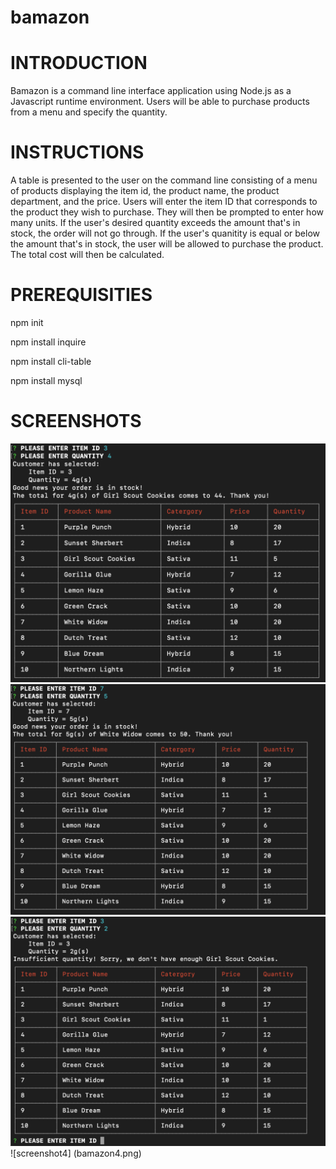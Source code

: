 # bamazon
# INTRODUCTION
Bamazon is a command line interface application using Node.js as a Javascript runtime environment. Users will be able to purchase products from a menu and specify the quantity.

# INSTRUCTIONS
A table is presented to the user on the command line consisting of a menu of products displaying the item id, the product name, the product department, and the price. Users will enter the item ID that corresponds to the product they wish to purchase. They will then be prompted to enter how many units. If the user's desired quantity exceeds the amount that's in stock, the order will not go through. If the user's quanitity is equal or below the amount that's in stock, the user will be allowed to purchase the product. The total cost will then be calculated.

# PREREQUISITIES
npm init

npm install inquire

npm install cli-table

npm install mysql

# SCREENSHOTS
![screenshot1](bamazon1.png)
![screenshot2](bamazon2.png)
![screenshot3](bamazon3.png)
![screenshot4] (bamazon4.png)
